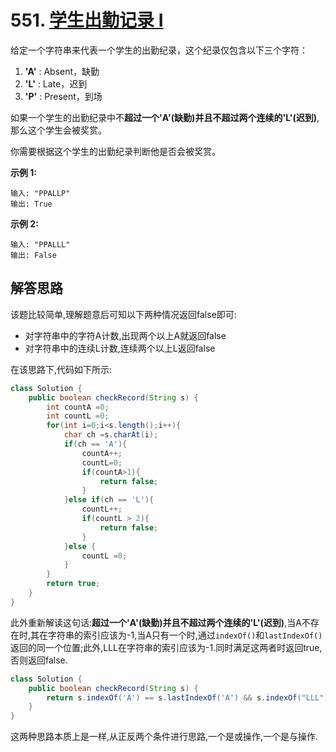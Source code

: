 # 551. [学生出勤记录 I](https://leetcode-cn.com/problems/student-attendance-record-i/description/)

给定一个字符串来代表一个学生的出勤纪录，这个纪录仅包含以下三个字符：

1. **'A'** : Absent，缺勤
2. **'L'** : Late，迟到
3. **'P'** : Present，到场

如果一个学生的出勤纪录中不**超过一个'A'(缺勤)**并且**不超过两个连续的'L'(迟到)**,那么这个学生会被奖赏。

你需要根据这个学生的出勤纪录判断他是否会被奖赏。

**示例 1:**

```
输入: "PPALLP"
输出: True
```

**示例 2:**

```
输入: "PPALLL"
输出: False
```

## 解答思路

该题比较简单,理解题意后可知以下两种情况返回false即可:

- 对字符串中的字符A计数,出现两个以上A就返回false
- 对字符串中的连续L计数,连续两个以上L返回false

在该思路下,代码如下所示:

```java
class Solution {
    public boolean checkRecord(String s) {
        int countA =0;
        int countL =0;
        for(int i=0;i<s.length();i++){
            char ch =s.charAt(i);
            if(ch == 'A'){
                countA++;
                countL=0;
                if(countA>1){
                    return false;
                }
            }else if(ch == 'L'){
                countL++;
                if(countL > 2){
                    return false;
                }
            }else {
                countL =0;
            }
        }
        return true;
    }
}
```

此外重新解读这句话:**超过一个'A'(缺勤)**并且**不超过两个连续的'L'(迟到)**,当A不存在时,其在字符串的索引应该为-1,当A只有一个时,通过`indexOf()`和`lastIndexOf()`返回的同一个位置;此外,LLL在字符串的索引应该为-1.同时满足这两者时返回true,否则返回false.

```java
class Solution {
    public boolean checkRecord(String s) {
        return s.indexOf('A') == s.lastIndexOf('A') && s.indexOf("LLL") == -1;
    }
}
```

这两种思路本质上是一样,从正反两个条件进行思路,一个是或操作,一个是与操作.
